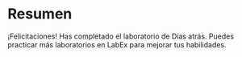 # Resumen

¡Felicitaciones! Has completado el laboratorio de Días atrás. Puedes practicar más laboratorios en LabEx para mejorar tus habilidades.
